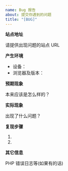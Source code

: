 ```yaml
---
name: Bug 报告
about: 提交你遇到的问题
title: "[BUG]"
---
```


<!--
在提交之前请注意：
这是自用性质主题，有关插件兼容问题和自定义修改问题请勿提交，请自行取舍主题与插件
请使用国际浏览器测试，关于主题定制问题请基于原主题，联系主题原作者
请确保已阅读 [文档](https://moedog.org/787.html) 内相关部分，并按照模版提供信息
否则 issue 将被立即关闭
-->

**站点地址**

请提供出现问题的站点 URL

**产生环境**

- 设备：
- 浏览器及版本：

**预期现象**

本来应该是怎么样的？

**实际现象**

出现了什么问题？

**复现步骤**

1.
2.


**其它信息**

PHP 错误日志等(如果有的话)